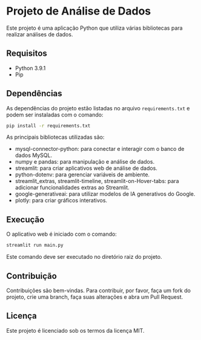 # Projeto de Análise de Dados

Este projeto é uma aplicação Python que utiliza várias bibliotecas para realizar análises de dados.

## Requisitos

- Python 3.9.1
- Pip

## Dependências

As dependências do projeto estão listadas no arquivo `requirements.txt` e podem ser instaladas com o comando:

```bash
pip install -r requirements.txt
```

As principais bibliotecas utilizadas são:

- mysql-connector-python: para conectar e interagir com o banco de dados MySQL.
- numpy e pandas: para manipulação e análise de dados.
- streamlit: para criar aplicativos web de análise de dados.
- python-dotenv: para gerenciar variáveis de ambiente.
- streamlit_extras, streamlit-timeline, streamlit-on-Hover-tabs: para adicionar funcionalidades extras ao Streamlit.
- google-generativeai: para utilizar modelos de IA generativos do Google.
- plotly: para criar gráficos interativos.

## Execução

O aplicativo web é iniciado com o comando:

```bash
streamlit run main.py
```

Este comando deve ser executado no diretório raiz do projeto.

## Contribuição

Contribuições são bem-vindas. Para contribuir, por favor, faça um fork do projeto, crie uma branch, faça suas alterações e abra um Pull Request.

## Licença

Este projeto é licenciado sob os termos da licença MIT.